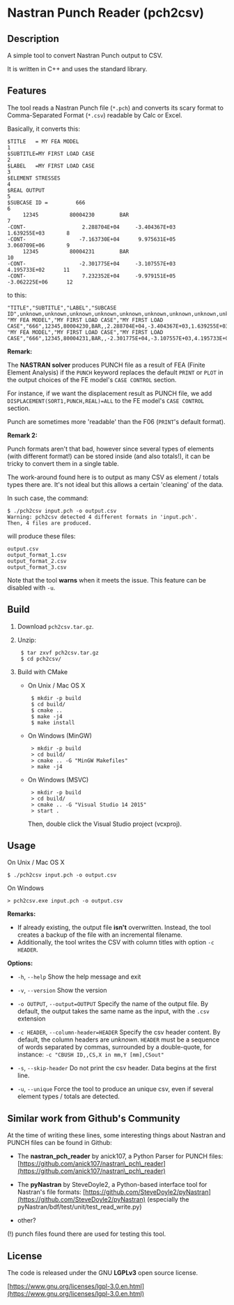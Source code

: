 # Nastran Punch Reader (pch2csv)

## Description

A simple tool to convert Nastran Punch output to CSV.

It is written in C++ and uses the standard library.

## Features

The tool reads a Nastran Punch file (`*.pch`) and converts its scary format to
Comma-Separated Format (`*.csv`) readable by Calc or Excel.


Basically, it converts this:

    $TITLE   = MY FEA MODEL                                                        1
    $SUBTITLE=MY FIRST LOAD CASE                                                   2
    $LABEL   =MY FIRST LOAD CASE                                                   3
    $ELEMENT STRESSES                                                              4
    $REAL OUTPUT                                                                   5
    $SUBCASE ID =         666                                                      6
         12345          80004230        BAR                                        7
    -CONT-                  2.288704E+04     -3.404367E+03      1.639255E+03       8
    -CONT-                 -7.163730E+04      9.975631E+05      3.060709E+06       9
         12345          80004231        BAR                                       10
    -CONT-                 -2.301775E+04     -3.107557E+03      4.195733E+02      11
    -CONT-                  7.232352E+04     -9.979151E+05     -3.062225E+06      12


to this:

    "TITLE","SUBTITLE","LABEL","SUBCASE ID",unknown,unknown,unknown,unknown,unknown,unknown,unknown,unknown,unknown,unknown,
    "MY FEA MODEL","MY FIRST LOAD CASE","MY FIRST LOAD CASE","666",12345,80004230,BAR,,2.288704E+04,-3.404367E+03,1.639255E+03,-7.163730E+04,9.975631E+05,3.060709E+06,
    "MY FEA MODEL","MY FIRST LOAD CASE","MY FIRST LOAD CASE","666",12345,80004231,BAR,,-2.301775E+04,-3.107557E+03,4.195733E+02,7.232352E+04,-9.979151E+05,-3.062225E+06,



__Remark:__

The **NASTRAN solver** produces PUNCH file as a result of FEA (Finite Element Analysis)
if the `PUNCH` keyword replaces the default `PRINT` or `PLOT` in the output choices of
the FE model's `CASE CONTROL` section.


For instance, if we want the displacement result as PUNCH file, we add
`DISPLACEMENT(SORT1,PUNCH,REAL)=ALL` to the FE model's `CASE CONTROL` section.

Punch are sometimes more 'readable' than the F06 (`PRINT`'s default format).

__Remark 2:__

Punch formats aren't that bad, however since several types of elements
(with different format!) can be stored inside (and also totals!),
it can be tricky to convert them in a single table.

The work-around found here is to output as many CSV as element / totals types there are.
It's not ideal but this allows a certain 'cleaning' of the data.

In such case, the command:

    $ ./pch2csv input.pch -o output.csv
    Warning: pch2csv detected 4 different formats in 'input.pch'.
    Then, 4 files are produced.

will produce these files:

    output.csv
    output_format_1.csv
    output_format_2.csv
    output_format_3.csv

Note that the tool **warns** when it meets the issue.
This feature can be disabled with `-u`.


## Build

1. Download `pch2csv.tar.gz`.

2. Unzip:

        $ tar zxvf pch2csv.tar.gz
        $ cd pch2csv/

3. Build with CMake

     - On Unix / Mac OS X

            $ mkdir -p build
            $ cd build/
            $ cmake ..
            $ make -j4
            $ make install

     - On Windows (MinGW)

            > mkdir -p build
            > cd build/
            > cmake .. -G "MinGW Makefiles"
            > make -j4

     - On Windows (MSVC)

            > mkdir -p build
            > cd build/
            > cmake .. -G "Visual Studio 14 2015"
            > start .

         Then, double click the Visual Studio project (vcxproj).


## Usage

On Unix / Mac OS X

    $ ./pch2csv input.pch -o output.csv

On Windows

    > pch2csv.exe input.pch -o output.csv

__Remarks:__

 - If already existing, the output file **isn't** overwritten.
   Instead, the tool creates a backup of the file with an incremental filename.
 - Additionally, the tool writes the CSV with column titles with option `-c HEADER`.


__Options:__

 - `-h`, `--help`
   Show the help message and exit

 - `-v`, `--version`
   Show the version

 - `-o OUTPUT`, `--output=OUTPUT`
   Specify the name of the output file.
   By default, the output takes the same name as the input, with the `.csv` extension

 - `-c HEADER`, `--column-header=HEADER`
   Specify the csv header content. By default, the column headers are *unknown*.
   `HEADER` must be a sequence of words separated by commas,
   surrounded by a double-quote, for instance: `-c "CBUSH ID,,CS,X in mm,Y [mm],CSout"`

 - `-s`, `--skip-header`
   Do not print the csv header. Data begins at the first line.

 - `-u`, `--unique`
   Force the tool to produce an unique csv, even if several element types / totals
   are detected.


## Similar work from Github's Community

At the time of writing these lines, some interesting things about
Nastran and PUNCH files can be found in Github:

 - The **nastran\_pch\_reader** by anick107, a Python Parser for PUNCH files:
 [https://github.com/anick107/nastran\_pch\_reader](https://github.com/anick107/nastran\_pch\_reader)

 - The **pyNastran** by SteveDoyle2, a Python-based interface tool for Nastran's file formats:
 [https://github.com/SteveDoyle2/pyNastran](https://github.com/SteveDoyle2/pyNastran)
 (especially the pyNastran/bdf/test/unit/test\_read\_write.py)

 - other?

(!) punch files found there are used for testing this tool.

## License

The code is released under the GNU **LGPLv3** open source license.

[https://www.gnu.org/licenses/lgpl-3.0.en.html](https://www.gnu.org/licenses/lgpl-3.0.en.html)

